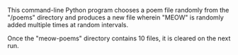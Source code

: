 This command-line Python program chooses a poem file randomly from the "/poems" directory and produces a new file wherein "MEOW" is randomly added multiple times at random intervals.

Once the "meow-poems" directory contains 10 files, it is cleared on the next run.